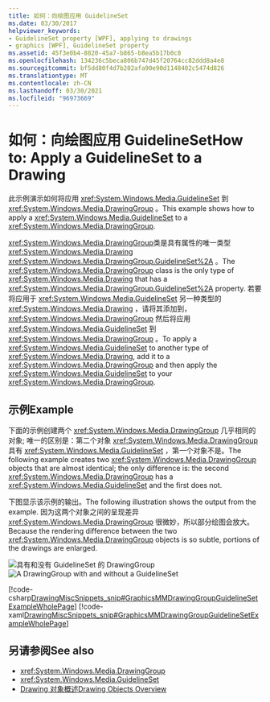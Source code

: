 ```yaml
---
title: 如何：向绘图应用 GuidelineSet
ms.date: 03/30/2017
helpviewer_keywords:
- GuidelineSet property [WPF], applying to drawings
- graphics [WPF], GuidelineSet property
ms.assetid: 45f3e0b4-8820-45a7-b865-b8ea5b17b0c8
ms.openlocfilehash: 134236c5beca806b747d45f20764cc82ddd8a4e8
ms.sourcegitcommit: bf5dd80f4d7b202afa90e90d1148402c5474d826
ms.translationtype: MT
ms.contentlocale: zh-CN
ms.lasthandoff: 03/30/2021
ms.locfileid: "96973669"
---
```

# <a name="how-to-apply-a-guidelineset-to-a-drawing"></a><span data-ttu-id="4b2c3-102">如何：向绘图应用 GuidelineSet</span><span class="sxs-lookup"><span data-stu-id="4b2c3-102">How to: Apply a GuidelineSet to a Drawing</span></span>
<span data-ttu-id="4b2c3-103">此示例演示如何将应用 <xref:System.Windows.Media.GuidelineSet> 到 <xref:System.Windows.Media.DrawingGroup> 。</span><span class="sxs-lookup"><span data-stu-id="4b2c3-103">This example shows how to apply a <xref:System.Windows.Media.GuidelineSet> to a <xref:System.Windows.Media.DrawingGroup>.</span></span>  
  
 <span data-ttu-id="4b2c3-104"><xref:System.Windows.Media.DrawingGroup>类是具有属性的唯一类型 <xref:System.Windows.Media.Drawing> <xref:System.Windows.Media.DrawingGroup.GuidelineSet%2A> 。</span><span class="sxs-lookup"><span data-stu-id="4b2c3-104">The <xref:System.Windows.Media.DrawingGroup> class is the only type of <xref:System.Windows.Media.Drawing> that has a <xref:System.Windows.Media.DrawingGroup.GuidelineSet%2A> property.</span></span> <span data-ttu-id="4b2c3-105">若要将应用于 <xref:System.Windows.Media.GuidelineSet> 另一种类型的 <xref:System.Windows.Media.Drawing> ，请将其添加到， <xref:System.Windows.Media.DrawingGroup> 然后将应用 <xref:System.Windows.Media.GuidelineSet> 到 <xref:System.Windows.Media.DrawingGroup> 。</span><span class="sxs-lookup"><span data-stu-id="4b2c3-105">To apply a <xref:System.Windows.Media.GuidelineSet> to another type of <xref:System.Windows.Media.Drawing>, add it to a <xref:System.Windows.Media.DrawingGroup> and then apply the <xref:System.Windows.Media.GuidelineSet> to your <xref:System.Windows.Media.DrawingGroup>.</span></span>  
  
## <a name="example"></a><span data-ttu-id="4b2c3-106">示例</span><span class="sxs-lookup"><span data-stu-id="4b2c3-106">Example</span></span>  
 <span data-ttu-id="4b2c3-107">下面的示例创建两个 <xref:System.Windows.Media.DrawingGroup> 几乎相同的对象; 唯一的区别是：第二个对象 <xref:System.Windows.Media.DrawingGroup> 具有 <xref:System.Windows.Media.GuidelineSet> ，第一个对象不是。</span><span class="sxs-lookup"><span data-stu-id="4b2c3-107">The following example creates two <xref:System.Windows.Media.DrawingGroup> objects that are almost identical; the only difference is: the second <xref:System.Windows.Media.DrawingGroup> has a <xref:System.Windows.Media.GuidelineSet> and the first does not.</span></span>  
  
 <span data-ttu-id="4b2c3-108">下图显示该示例的输出。</span><span class="sxs-lookup"><span data-stu-id="4b2c3-108">The following illustration shows the output from the example.</span></span> <span data-ttu-id="4b2c3-109">因为这两个对象之间的呈现差异 <xref:System.Windows.Media.DrawingGroup> 很微妙，所以部分绘图会放大。</span><span class="sxs-lookup"><span data-stu-id="4b2c3-109">Because the rendering difference between the two <xref:System.Windows.Media.DrawingGroup> objects is so subtle, portions of the drawings are enlarged.</span></span>  
  
 <span data-ttu-id="4b2c3-110">![具有和没有 GuidelineSet 的 DrawingGroup](./media/graphicsmm-drawinggroup-guidelineset.png "graphicsmm_drawinggroup_guidelineset")</span><span class="sxs-lookup"><span data-stu-id="4b2c3-110">![A DrawingGroup with and without a GuidelineSet](./media/graphicsmm-drawinggroup-guidelineset.png "graphicsmm_drawinggroup_guidelineset")</span></span>  
  
 [!code-csharp[DrawingMiscSnippets_snip#GraphicsMMDrawingGroupGuidelineSetExampleWholePage](~/samples/snippets/csharp/VS_Snippets_Wpf/DrawingMiscSnippets_snip/CSharp/DrawingGroupGuidelineSetExample.cs#graphicsmmdrawinggroupguidelinesetexamplewholepage)]
 [!code-xaml[DrawingMiscSnippets_snip#GraphicsMMDrawingGroupGuidelineSetExampleWholePage](~/samples/snippets/xaml/VS_Snippets_Wpf/DrawingMiscSnippets_snip/XAML/DrawingGroupGuidelineSetExample.xaml#graphicsmmdrawinggroupguidelinesetexamplewholepage)]  
  
## <a name="see-also"></a><span data-ttu-id="4b2c3-111">另请参阅</span><span class="sxs-lookup"><span data-stu-id="4b2c3-111">See also</span></span>

- <xref:System.Windows.Media.DrawingGroup>
- <xref:System.Windows.Media.GuidelineSet>
- [<span data-ttu-id="4b2c3-112">Drawing 对象概述</span><span class="sxs-lookup"><span data-stu-id="4b2c3-112">Drawing Objects Overview</span></span>](drawing-objects-overview.md)
